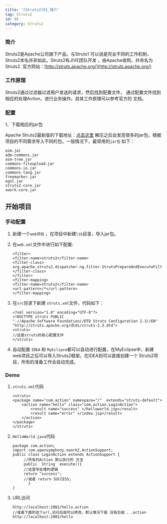 ```yaml
---
title: '[Struts2]01_简介'
tag: Struts2
id: 88
category: Struts2
---
```


### 简介

Struts2是Apache公司旗下产品，与Struts1 可以说是完全不同的工作机制，Struts2本名并非如此。Struts2有JIVE团队开发 ，由Apache收购，并命名为Struts2.
官方网站：[http://struts.apache.org/](http://struts.apache.org/)

### 工作原理

Struts2通过过滤器过滤用户发送的请求，然后找到配置文件， 通过配置文件找到相应的处理Action，进行业务操作。具体工作原理可以参考官方的 文档。

### 配置

1、下载相应的jar包

Apache Struts2最新版的下载地址：[点击这里](http://mirrors.tuna.tsinghua.edu.cn/apache/struts/2.5.10.1/struts-2.5.10.1-all.zip)
解压之后会发现很多的jar包，根据项目的不同需求导入不同的包。一般情况下，最常用的`jar包` 如下：

	asm.jar
	adm-commens.jar
	asm-tree.jar
	commons-fileupload.jar
	commons-io.jar
	commons-lang.jar
	freemarker.jar
	ognl.jar
	struts2-core.jar
	xwork-core.jar


## 开始项目

### 手动配置

1. 新建一个`web项目` ，在项目中新建`lib`目录，导入jar包。
2. 在`web.xml`文件中进行如下配置:
	```
	<filter>
	<filter-name>struts2</filter-name>
	<filter-class>
	org.apache.struts2.dispatcher.ng.filter.StrutsPrepareAndExecuteFilter
	</filter-class>
	</filter>
	<filter-mapping>
	<filter-name>struts2</filter-name>
	<url-pattern>/*</url-pattern>
	</filter-mapping>
	```

3. 在`src`目录下新建 `struts.xml`文件，代码如下：
	```
	<?xml version="1.0" encoding="UTF-8"?>
	<!DOCTYPE struts PUBLIC
	"-//Apache Software Foundation//DTD Struts Configuration 2.3//EN"
	"http://struts.apache.org/dtds/struts-2.3.dtd">
	<struts>
	//这是struts的核心配置文件
	</struts>
	```

4. 自动配置
    `IDEA` 和 `MyEclipse`都可以自动进行配置，在MyEclipse中，新建web项目之后可以导入Struts2框架。在IDEA则可以直接创建一个 Struts2项目，所有的准备工作会自动完成。</p>

### Demo
1. `struts.xml`代码
	```
	<struts>
	<package name="com.action" namespace="/"  extends="struts-default">
		<action name="hello" class="com.action.LoginAction">
			<result name="success" >/helloworld.jsp</result>
			<result name="error" >/index.jsp</result>
		</action>
	</package>
	</struts>
	```

2. `HelloWorld.java`代码
	```
	package com.action;
	import com.opensymphony.xwork2.ActionSupport;
	public class LoginAction extends ActionSupport {
		 //所有的Action 默认执行的 方法
		 public  String  execute(){
		 //这里写处理的逻辑
		 return "success";
		 //或者 return SUCCESS;
		   }
	}
	```
		 
3. URL访问
	```
	http://localhost:2002/hello.action
	//或者下面的这个url,访问后缀可以修改，默认情况下是 没有后缀 、.action
	http://localhost:2002/hello
	```
